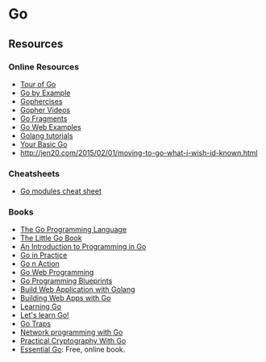 Go
==

Resources
---------

### Online Resources

 - [Tour of Go](https://tour.golang.org/)
 - [Go by Example](https://gobyexample.com/)
 - [Gophercises](https://gophercises.com/)
 - [Gopher Videos](http://gophervids.appspot.com/)
 - [Go Fragments](http://www.gofragments.net/)
 - [Go Web Examples](https://gowebexamples.github.io/)
 - [Golang tutorials](https://golangbot.com/)
 - [Your Basic Go](http://yourbasic.org/golang/)
 - <http://jen20.com/2015/02/01/moving-to-go-what-i-wish-id-known.html>


### Cheatsheets ###

 - [Go modules cheat sheet](https://encore.dev/guide/go.mod)


### Books

 - [The Go Programming Language](https://www.gopl.io/)
 - [The Little Go Book](http://openmymind.net/The-Little-Go-Book/)
 - [An Introduction to Programming in Go](http://www.golang-book.com/books/intro)
 - [Go in Practice](https://www.manning.com/books/go-in-practice)
 - [Go n Action](https://www.manning.com/books/go-in-action)
 - [Go Web Programming](https://www.manning.com/books/go-web-programming)
 - [Go Programming Blueprints](https://www.packtpub.com/eu/application-development/go-programming-blueprints-second-edition)
 - [Build Web Application with Golang](https://astaxie.gitbooks.io/build-web-application-with-golang/)
 - [Building Web Apps with Go](https://codegangsta.gitbooks.io/building-web-apps-with-go/)
 - [Learning Go](https://miek.nl/go/)
 - [Let's learn Go!](http://go-book.appspot.com/)
 - [Go Traps](https://go-traps.appspot.com/)
 - [Network programming with Go](https://jan.newmarch.name/go/)
 - [Practical Cryptography With Go](https://leanpub.com/gocrypto/)
 - [Essential Go](https://www.programming-books.io/essential/go/):
   Free, online book.
